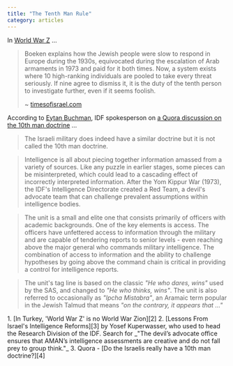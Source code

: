 ```yaml
---
title: "The Tenth Man Rule"
category: articles
---
```


In [World War Z][1] ...

> Boeken explains how the Jewish people were slow to respond in Europe
> during the 1930s, equivocated during the escalation of Arab armaments in
> 1973 and paid for it both times. Now, a system exists where 10
> high-ranking individuals are pooled to take every threat seriously. If
> nine agree to dismiss it, it is the duty of the tenth person to
> investigate further, even if it seems foolish.
>
> ~ [timesofisrael.com][2]

According to [Eytan Buchman][5], IDF spokesperson on [a Quora discussion on
the 10th man doctrine][5] ...

> The Israeli military does indeed have a similar doctrine but it is not
> called the 10th man doctrine.

> Intelligence is all about piecing together information amassed from a
> variety of sources. Like any puzzle in earlier stages, some pieces can be
> misinterpreted, which could lead to a cascading effect of incorrectly
> interpreted information. After the Yom Kippur War (1973), the IDF's
> Intelligence Directorate created a Red Team, a devil's advocate team that
> can challenge prevalent assumptions within intelligence bodies.

> The unit is a small and elite one that consists primarily of officers with
> academic backgrounds. One of the key elements is access. The officers have
> unfettered access to information through the military and are capable of
> tendering reports to senior levels - even reaching above the major general
> who commands military intelligence. The combination of access to
> information and the ability to challenge hypotheses by going above the
> command chain is critical in providing a control for intelligence reports.

> The unit's tag line is based on the classic _"He who dares, wins"_ used by
> the SAS, and changed to _"He who thinks, wins"_. The unit is also referred
> to occasionally as _"Ipcha Mistabra"_, an Aramaic term popular in the
> Jewish Talmud that means _"on the contrary, it appears that ..."_

<div markdown="1" class="post-footnotes">
1. [In Turkey, 'World War Z' is no World War Zion][2]
2. [Lessons From Israel's Intelligence Reforms][3] by Yosef Kuperwasser, who
   used to head the Research Division of the IDF. Search for _"The devil’s
   advocate office ensures that AMAN’s intelligence assessments are creative
   and do not fall prey to group think."_
3. Quora - [Do the Israelis really have a 10th man doctrine?][4]
</div>

[1]: http://www.imdb.com/title/tt0816711/
[2]: http://www.timesofisrael.com/in-turkey-world-war-z-is-no-world-war-zion/
[3]: http://www.brookings.edu/~/media/research/files/papers/2007/10/intelligence%20kuperwasser/10_intelligence_kuperwasser.pdf
[4]: http://www.quora.com/World-War-Z-2013-movie/Do-the-Israelis-really-have-a-10th-man-doctrine
[5]: http://www.quora.com/Eytan-Buchman
